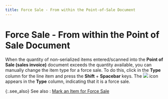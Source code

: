```yaml
---
title: Force Sale - From within the Point-of-Sale Document
---
```


# Force Sale - From within the Point of Sale Document


When the quantity of non-serialized items entered/scanned into the **Point of Sale (sales invoice)** document  exceeds the quantity available, you can manually change the item type  for a force sale. To do this, click in the **Type**  column for the line item and press the **Shift**  + **Spacebar** keys. The ![]({{site.pos_baseurl}}/img/pos_force_sale_icon.gif) icon appears in the **Type**  column, indicating that it is a force sale.


{:.see_also}
See also
: [Mark an  Item for Force Sale]({{site.pos_baseurl}}/misc/mark_an_item_for_force_sale.html)
